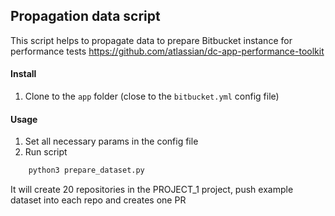 ## Propagation data script

This script helps to propagate data to prepare Bitbucket instance for performance tests https://github.com/atlassian/dc-app-performance-toolkit

#### Install
1. Clone to the `app` folder (close to the `bitbucket.yml` config file)

#### Usage
1. Set all necessary params in the config file
2. Run script
```bash
    python3 prepare_dataset.py
```

It will create 20 repositories in the PROJECT_1 project, push example dataset into each repo and creates one PR


